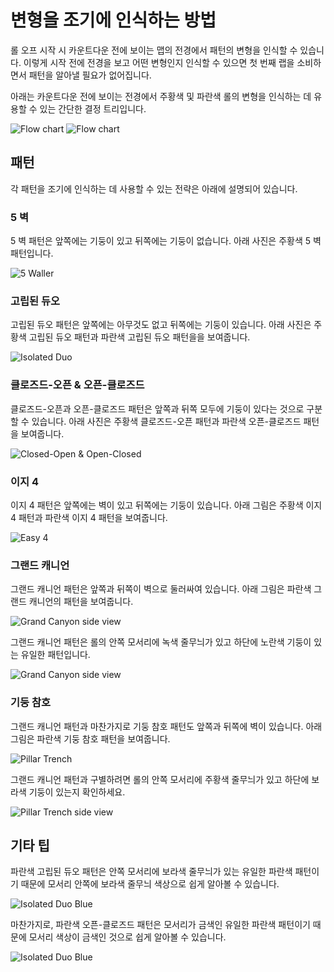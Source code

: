 # 변형을 조기에 인식하는 방법

롤 오프 시작 시 카운트다운 전에 보이는 맵의 전경에서 패턴의 변형을 인식할 수 있습니다. 이렇게 시작 전에 전경을 보고 어떤 변형인지 인식할 수 있으면 첫 번째 랩을 소비하면서 패턴을 알아낼 필요가 없어집니다.

아래는 카운트다운 전에 보이는 전경에서 주황색 및 파란색 롤의 변형을 인식하는 데 유용할 수 있는 간단한 결정 트리입니다.

![Flow chart](../images/advanced/recognizing-variants/flow-chart-light.jpg#only-light)
![Flow chart](../images/advanced/recognizing-variants/flow-chart-dark.jpg#only-dark)

## 패턴

각 패턴을 조기에 인식하는 데 사용할 수 있는 전략은 아래에 설명되어 있습니다.

### 5 벽

5 벽 패턴은 앞쪽에는 기둥이 있고 뒤쪽에는 기둥이 없습니다. 아래 사진은 주황색 5 벽 패턴입니다.

![5 Waller](../images/advanced/recognizing-variants/5-waller.jpg)

### 고립된 듀오

고립된 듀오 패턴은 앞쪽에는 아무것도 없고 뒤쪽에는 기둥이 있습니다. 아래 사진은 주황색 고립된 듀오 패턴과 파란색 고립된 듀오 패턴을을 보여줍니다.

![Isolated Duo](../images/advanced/recognizing-variants/isolated-duo.jpg)

### 클로즈드-오픈 & 오픈-클로즈드

클로즈드-오픈과 오픈-클로즈드 패턴은 앞쪽과 뒤쪽 모두에 기둥이 있다는 것으로 구분할 수 있습니다. 아래 사진은 주황색 클로즈드-오픈 패턴과 파란색 오픈-클로즈드 패턴을 보여줍니다.

![Closed-Open & Open-Closed](../images/advanced/recognizing-variants/closed-open-open-closed.jpg)

### 이지 4

이지 4 패턴은 앞쪽에는 벽이 있고 뒤쪽에는 기둥이 있습니다. 아래 그림은 주황색 이지 4 패턴과 파란색 이지 4 패턴을 보여줍니다.

![Easy 4](../images/advanced/recognizing-variants/easy-4.jpg)

### 그랜드 캐니언

그랜드 캐니언 패턴은 앞쪽과 뒤쪽이 벽으로 둘러싸여 있습니다. 아래 그림은 파란색 그랜드 캐니언의 패턴을 보여줍니다.

![Grand Canyon side view](../images/advanced/recognizing-variants/grand-canyon.jpg)

그랜드 캐니언 패턴은 롤의 안쪽 모서리에 녹색 줄무늬가 있고 하단에 노란색 기둥이 있는 유일한 패턴입니다.

![Grand Canyon side view](../images/advanced/recognizing-variants/grand-canyon-side-view.jpg)

### 기둥 참호

그랜드 캐니언 패턴과 마찬가지로 기둥 참호 패턴도 앞쪽과 뒤쪽에 벽이 있습니다. 아래 그림은 파란색 기둥 참호 패턴을 보여줍니다.

![Pillar Trench](../images/advanced/recognizing-variants/pillar-trench.jpg)

그랜드 캐니언 패턴과 구별하려면 롤의 안쪽 모서리에 주황색 줄무늬가 있고 하단에 보라색 기둥이 있는지 확인하세요.

![Pillar Trench side view](../images/advanced/recognizing-variants/pillar-trench-side-view.jpg)

## 기타 팁

파란색 고립된 듀오 패턴은 안쪽 모서리에 보라색 줄무늬가 있는 유일한 파란색 패턴이기 때문에 모서리 안쪽에 보라색 줄무늬 색상으로 쉽게 알아볼 수 있습니다.

![Isolated Duo Blue](../images/advanced/recognizing-variants/isolated-duo-blue-side-view.jpg)

마찬가지로, 파란색 오픈-클로즈드 패턴은 모서리가 금색인 유일한 파란색 패턴이기 때문에 모서리 색상이 금색인 것으로 쉽게 알아볼 수 있습니다.

![Isolated Duo Blue](../images/advanced/recognizing-variants/open-closed-blue-side-view.jpg)
